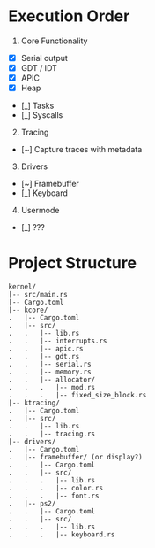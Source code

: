 # Execution Order

1. Core Functionality
  - [X] Serial output
  - [X] GDT / IDT
  - [X] APIC
  - [X] Heap
  - [_] Tasks
  - [_] Syscalls

2. Tracing
  - [~] Capture traces with metadata

3. Drivers
  - [~] Framebuffer
  - [_] Keyboard

4. Usermode
  - [_] ???

# Project Structure

```
kernel/
|-- src/main.rs
|-- Cargo.toml
|-- kcore/
.   |-- Cargo.toml
.   |-- src/
.   .   |-- lib.rs
.   .   |-- interrupts.rs
.   .   |-- apic.rs
.   .   |-- gdt.rs
.   .   |-- serial.rs
.   .   |-- memory.rs
.   .   |-- allocator/
.   .   .   |-- mod.rs
.   .   .   |-- fixed_size_block.rs
|-- ktracing/
.   |-- Cargo.toml
.   |-- src/
.   .   |-- lib.rs
.   .   |-- tracing.rs
|-- drivers/
.   |-- Cargo.toml
.   |-- framebuffer/ (or display?)
.   .   |-- Cargo.toml
.   .   |-- src/
.   .   .   |-- lib.rs
.   .   .   |-- color.rs
.   .   .   |-- font.rs
.   |-- ps2/
.   .   |-- Cargo.toml
.   .   |-- src/
.   .   .   |-- lib.rs
.   .   .   |-- keyboard.rs
```

